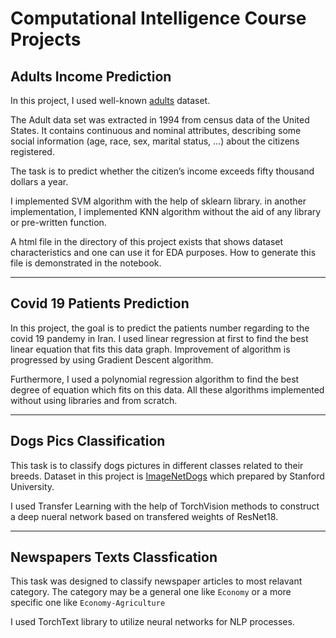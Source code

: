 # Computational Intelligence Course Projects

## Adults Income Prediction
In this project, I used well-known [adults](https://sci2s.ugr.es/keel/dataset.php?cod=192#sub1) dataset. 


The Adult data set was extracted in 1994 from census data of the United States. It contains continuous and nominal attributes, describing some social information (age, race, sex, marital status, ...) about the citizens registered.

The task is to predict whether the citizen’s income exceeds fifty thousand dollars a year.

I implemented SVM algorithm with the help of sklearn library. in another implementation, I implemented KNN algorithm without the aid of any library or pre-written function.

A html file in the directory of this project exists that shows dataset characteristics and one can use it for EDA purposes. How to generate this file is demonstrated in the notebook.
<hr/>

## Covid 19 Patients Prediction
In this project, the goal is to predict the patients number regarding to the covid 19 pandemy in Iran. I used linear regression at first to find the best linear equation that fits this data graph. Improvement of algorithm is progressed by using Gradient Descent algorithm.

Furthermore, I used a polynomial regression algorithm to find the best degree of equation which fits on this data. All these algorithms implemented without using libraries and from scratch.
<hr/>

## Dogs Pics Classification
This task is to classify dogs pictures in different classes related to their breeds. Dataset in this project is [ImageNetDogs](http://vision.stanford.edu/aditya86/ImageNetDogs/) which prepared by Stanford University.

I used Transfer Learning with the help of TorchVision methods to construct a deep nueral network based on transfered weights of ResNet18.
<hr/>

## Newspapers Texts Classfication
This task was designed to classify newspaper articles to most relavant category. The category may be a general one like `Economy` or a more specific one like `Economy-Agriculture`

I used TorchText library to utilize neural networks for NLP processes.
